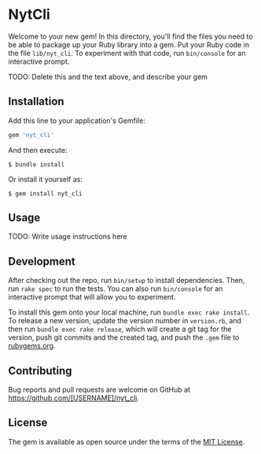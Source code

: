 # NytCli

Welcome to your new gem! In this directory, you'll find the files you need to be able to package up your Ruby library into a gem. Put your Ruby code in the file `lib/nyt_cli`. To experiment with that code, run `bin/console` for an interactive prompt.

TODO: Delete this and the text above, and describe your gem

## Installation

Add this line to your application's Gemfile:

```ruby
gem 'nyt_cli'
```

And then execute:

    $ bundle install

Or install it yourself as:

    $ gem install nyt_cli

## Usage

TODO: Write usage instructions here

## Development

After checking out the repo, run `bin/setup` to install dependencies. Then, run `rake spec` to run the tests. You can also run `bin/console` for an interactive prompt that will allow you to experiment.

To install this gem onto your local machine, run `bundle exec rake install`. To release a new version, update the version number in `version.rb`, and then run `bundle exec rake release`, which will create a git tag for the version, push git commits and the created tag, and push the `.gem` file to [rubygems.org](https://rubygems.org).

## Contributing

Bug reports and pull requests are welcome on GitHub at https://github.com/[USERNAME]/nyt_cli.

## License

The gem is available as open source under the terms of the [MIT License](https://opensource.org/licenses/MIT).
